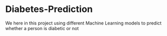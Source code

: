 # Diabetes-Prediction
We here in this project using different Machine Learning models to predict whether a person is diabetic or not
